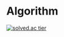 # Algorithm

[![solved.ac tier](http://mazassumnida.wtf/api/generate_badge?boj=fakehg13)](https://solved.ac/fakehg13)

